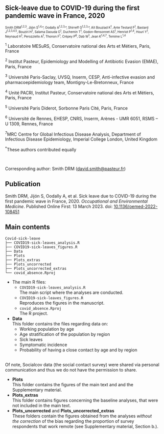 ## Sick-leave due to COVID-19 during the first pandemic wave in France, 2020

<font size="-2">
Smith DRM<sup>1,2,3</sup>, Jijón S<sup>1,4,</sup>*, Oodally A<sup>1,2,3,</sup>*,  Shirreff G<sup>1,2,3,</sup>*, Aït Bouziad K<sup>1</sup>, Ante Testard P<sup>1</sup>, Bastard J<sup>1,2,3,4,5</sup>, Bouziri H<sup>1</sup>, Salama Daouda O<sup>1</sup>, Duchemin T<sup>1</sup>, Godon-Rensonnet AS<sup>1</sup>, Henriot P<sup>1,4</sup>, Houri Y<sup>1</sup>, Neynaud H<sup>1</sup>, Perozziello A<sup>1</sup>, Thonon F<sup>1</sup>, Crépey P<sup>6</sup>, Dab W<sup>1</sup>, Jean K<sup>1,4,7</sup>, Temime L<sup>1,4</sup>
</font>

<br>

<sup>1</sup> Laboratoire MESuRS, Conservatoire national des Arts et Métiers, Paris, France

<sup>2</sup> Institut Pasteur, Epidemiology and Modelling of Antibiotic Evasion (EMAE), Paris, France

<sup>3</sup> Université Paris-Saclay, UVSQ, Inserm, CESP, Anti-infective evasion and pharmacoepidemiology team, Montigny-Le-Bretonneux, France

<sup>4</sup> Unité PACRI, Institut Pasteur, Conservatoire national des Arts et Métiers, Paris, France

<sup>5</sup> Université Paris Diderot, Sorbonne Paris Cité, Paris, France

<sup>6</sup> Université de Rennes, EHESP, CNRS, Inserm, Arènes - UMR 6051, RSMS – U 1309, Rennes, France

<sup>7</sup>MRC Centre for Global Infectious Disease Analysis, Department of Infectious Disease Epidemiology, Imperial College London, United Kingdom

<sup>*</sup>These authors contributed equally

</br>

Corresponding author: Smith DRM (david.smith@pasteur.fr)

## Publication
Smith DRM, Jijón S, Oodally A, et al. Sick leave due to COVID-19 during the first pandemic wave in France, 2020. <em>Occupational and Environmental Medicine</em>. Published Online First: 13 March 2023. doi: <a href="https://oem.bmj.com/content/early/2023/03/13/oemed-2022-108451" target="_blank"> 10.1136/oemed-2022-108451</a>

## Main contents
````
Covid-sick-leave
├── COVID19-sick-leaves_analysis.R
├── COVID19-sick-leaves_figures.R
├── Data
├── Plots
├── Plots_extras
├── Plots_uncorrected
├── Plots_uncorrected_extras
└── covid_absence.Rproj

````
- The main R files:
    - `COVID19-sick-leaves_analysis.R`
    <br> The main script where the analyses are conducted.
    - `COVID19-sick-leaves_figures.R`
    <br> Reproduces the figures in the manuscript.
    - `covid_absence.Rproj`
    <br> The R project.
- **Data**
<br> This folder contains the files regarding data on:
    - Working population by age
    - Age stratification of the population by region
    - Sick leaves
    - Symptomatic incidence
    - Probability of having a close contact by age and by region

<br> Of note, Socialcov data (the social contact survey) were shared via personal communication and thus we do not have the permission to share.
- **Plots**
<br> This folder contains the figures of the main text and and the Supplementary material.
- **Plots_extras**
<br> This folder contains figures concerning the baseline analyses, that were not included in the main text.
- **Plots_uncorrected** and **Plots_uncorrected_extras**
<br> These folders contain the figures obtained from the analyses *without the correction* of the bias regarding the proportion of survey respondents that work remote (see Supplementary material, Section b.).




